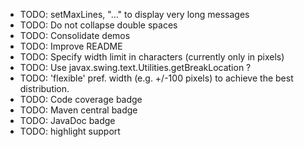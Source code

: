 * TODO: setMaxLines, "..." to display very long messages
* TODO: Do not collapse double spaces
* TODO: Consolidate demos
* TODO: Improve README
* TODO: Specify width limit in characters (currently only in pixels)
* TODO: Use javax.swing.text.Utilities.getBreakLocation ?
* TODO: 'flexible' pref. width (e.g. +/-100 pixels) to achieve the best distribution.
* TODO: Code coverage badge
* TODO: Maven central badge
* TODO: JavaDoc badge
* TODO: highlight support
